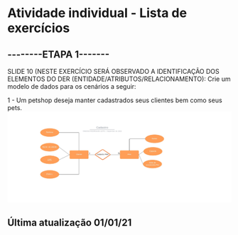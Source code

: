 # Atividade individual - Lista de exercícios
## --------ETAPA 1-------
SLIDE 10 (NESTE EXERCÍCIO SERÁ OBSERVADO A IDENTIFICAÇÃO DOS ELEMENTOS DO DER (ENTIDADE/ATRIBUTOS/RELACIONAMENTO):
Crie um modelo de dados para os cenários a seguir:

1 - Um petshop deseja manter cadastrados seus clientes bem como seus pets.
![Pets](Pets.jpg)




## Última atualização 01/01/21
